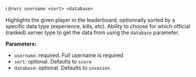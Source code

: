 :information_source:️ `@rwrs username <sort> <database>`

Highlights the given player in the leaderboard, optionnally sorted by a specific data type (experience, kills, etc). Ability to choose for which official (ranked) server type to get the data from using the `database` parameter.

**Parameters:**

- `username`: required. Full username is required
- `sort`: optional. Defaults to `score`
- `database`: optional. Defaults to `invasion`